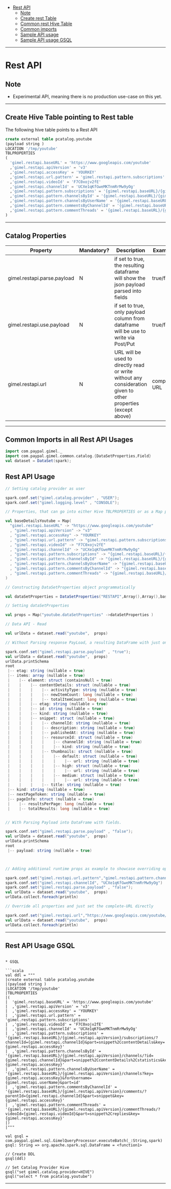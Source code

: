 
* [Rest API](#rest-api)
  * [Note](#note)
  * [Create rest Table](#create-rest-table)
  * [Common rest Hive Table](#create-hive-table-pointing-to-rest-table)
  * [Common imports](#common-imports-in-all-rest-api-usages)
  * [Sample API usage](#rest-api-usage)
  * [Sample API usage GSQL](#rest-api-usage-gsql)


--------------------------------------------------------------------------------------------------------------------



# Rest API

## Note

* Experimental API, meaning there is no production use-case on this yet.

--------------------------------------------------------------------------------------------------------------------

## Create Hive Table pointing to Rest table

The following hive table points to a Rest API

```sql
create external table pcatalog.youtube
(payload string )
LOCATION '/tmp/youtube'
TBLPROPERTIES
(
  'gimel.restapi.baseURL' = 'https://www.googleapis.com/youtube'
  ,'gimel.restapi.apiVersion' = 'v3'
  ,'gimel.restapi.accessKey' = 'YOURKEY'
  ,'gimel.restapi.url.pattern' = 'gimel.restapi.pattern.subscriptions'
  ,'gimel.restapi.videoId' = 'F7C0xojv2fE'
  ,'gimel.restapi.channelId' = 'UCXe1qKfGweMKTnmRrMw9yOg'
  ,'gimel.restapi.pattern.subscriptions' = '{gimel.restapi.baseURL}/{gimel.restapi.apiVersion}/subscriptions/?channelId={gimel.restapi.channelId}&part=snippet%2CcontentDetails&key={gimel.restapi.accessKey}'
  ,'gimel.restapi.pattern.channelsById' = '{gimel.restapi.baseURL}/{gimel.restapi.apiVersion}/channels/?id={gimel.restapi.channelId}&part=snippet%2CcontentDetails%2Cstatistics&key={gimel.restapi.accessKey}'
  ,'gimel.restapi.pattern.channelsByUserName' = '{gimel.restapi.baseURL}/{gimel.restapi.apiVersion}/channels?key={gimel.restapi.accessKey}&forUsername={gimel.restapi.userName}&part=id'
  ,'gimel.restapi.pattern.commentsByChannelId' = '{gimel.restapi.baseURL}/{gimel.restapi.apiVersion}/comments/?parentId={gimel.restapi.channelId}&part=snippet&key={gimel.restapi.accessKey}'
  ,'gimel.restapi.pattern.commentThreads' = '{gimel.restapi.baseURL}/{gimel.restapi.apiVersion}/commentThreads/?videoId={gimel.restapi.videoId}&part=snippet%2Creplies&key={gimel.restapi.accessKey}'
)
```

--------------------------------------------------------------------------------------------------------------------

## Catalog Properties

| Property | Mandatory? | Description | Example | Default |
|----------|------------|-------------|------------|-------------------|
| gimel.restapi.parse.payload | N | if set to true, the resulting dataframe will show the json payload parsed into fields | true/false | false |
| gimel.restapi.use.payload | N | if set to true, only payload column from dataframe will be use to write via Post/Put | true/false | false |
| gimel.restapi.url | N | URL will be used to directly read or write without any consideration given to other properties (except above) | complete URL | Empty |

--------------------------------------------------------------------------------------------------------------------



## Common Imports in all Rest API Usages

```scala
import com.paypal.gimel._
import com.paypal.gimel.common.catalog.{DataSetProperties,Field}
val dataset = DataSet(spark);

```


## Rest API Usage

```scala
// Setting catalog provider as user

spark.conf.set("gimel.catalog.provider" , "USER");
spark.conf.set("gimel.logging.level" , "CONSOLE");

// Properties, that can go into either Hive TBLPROPERTIES or as a Map programmatically

val baseDetailsYoutube = Map(
  "gimel.restapi.baseURL" -> "https://www.googleapis.com/youtube"
  , "gimel.restapi.apiVersion" -> "v3"
  , "gimel.restapi.accessKey" -> "YOURKEY"
  , "gimel.restapi.url.pattern" -> "gimel.restapi.pattern.subscriptions"
  , "gimel.restapi.videoId" -> "F7C0xojv2fE"
  , "gimel.restapi.channelId" -> "UCXe1qKfGweMKTnmRrMw9yOg"
  , "gimel.restapi.pattern.subscriptions" -> "{gimel.restapi.baseURL}/{gimel.restapi.apiVersion}/subscriptions/?channelId={gimel.restapi.channelId}&part=snippet%2CcontentDetails&key={gimel.restapi.accessKey}"
  , "gimel.restapi.pattern.channelsById" -> "{gimel.restapi.baseURL}/{gimel.restapi.apiVersion}/channels/?id={gimel.restapi.channelId}&part=snippet%2CcontentDetails%2Cstatistics&key={gimel.restapi.accessKey}"
  , "gimel.restapi.pattern.channelsByUserName" -> "{gimel.restapi.baseURL}/{gimel.restapi.apiVersion}/channels?key={gimel.restapi.accessKey}&forUsername={gimel.restapi.userName}&part=id"
  , "gimel.restapi.pattern.commentsByChannelId" -> "{gimel.restapi.baseURL}/{gimel.restapi.apiVersion}/comments/?parentId={gimel.restapi.channelId}&part=snippet&key={gimel.restapi.accessKey}"
  , "gimel.restapi.pattern.commentThreads" -> "{gimel.restapi.baseURL}/{gimel.restapi.apiVersion}/commentThreads/?videoId={gimel.restapi.videoId}&part=snippet%2Creplies&key={gimel.restapi.accessKey}"
)

// Constructing DataSetProperties object programmatically

val dataSetProperties = DataSetProperties("RESTAPI",Array(),Array(),baseDetailsYoutube)

// Setting dataSetProperties

val props = Map("youtube.dataSetProperties" ->dataSetProperties )

// Data API - Read

val urlData = dataset.read("youtube",  props)

// Without Parsing response PayLoad, a resulting DataFrame with just one column - "payload"

spark.conf.set("gimel.restapi.parse.payload" , "true");
val urlData = dataset.read("youtube",  props)
urlData.printSchema
root
 |-- etag: string (nullable = true)
 |-- items: array (nullable = true)
 |    |-- element: struct (containsNull = true)
 |    |    |-- contentDetails: struct (nullable = true)
 |    |    |    |-- activityType: string (nullable = true)
 |    |    |    |-- newItemCount: long (nullable = true)
 |    |    |    |-- totalItemCount: long (nullable = true)
 |    |    |-- etag: string (nullable = true)
 |    |    |-- id: string (nullable = true)
 |    |    |-- kind: string (nullable = true)
 |    |    |-- snippet: struct (nullable = true)
 |    |    |    |-- channelId: string (nullable = true)
 |    |    |    |-- description: string (nullable = true)
 |    |    |    |-- publishedAt: string (nullable = true)
 |    |    |    |-- resourceId: struct (nullable = true)
 |    |    |    |    |-- channelId: string (nullable = true)
 |    |    |    |    |-- kind: string (nullable = true)
 |    |    |    |-- thumbnails: struct (nullable = true)
 |    |    |    |    |-- default: struct (nullable = true)
 |    |    |    |    |    |-- url: string (nullable = true)
 |    |    |    |    |-- high: struct (nullable = true)
 |    |    |    |    |    |-- url: string (nullable = true)
 |    |    |    |    |-- medium: struct (nullable = true)
 |    |    |    |    |    |-- url: string (nullable = true)
 |    |    |    |-- title: string (nullable = true)
 |-- kind: string (nullable = true)
 |-- nextPageToken: string (nullable = true)
 |-- pageInfo: struct (nullable = true)
 |    |-- resultsPerPage: long (nullable = true)
 |    |-- totalResults: long (nullable = true)


// With Parsing Payload into DataFrame with fields.

spark.conf.set("gimel.restapi.parse.payload" , "false");
val urlData = dataset.read("youtube",  props)
urlData.printSchema
root
 |-- payload: string (nullable = true)



// Adding additional runtime props as example to showcase overriding options

spark.conf.set("gimel.restapi.url.pattern","gimel.restapi.pattern.channelsById")
spark.conf.set("gimel.restapi.channelId", "UCXe1qKfGweMKTnmRrMw9yOg")
spark.conf.set("gimel.restapi.parse.payload" , "false");
val urlData = dataset.read("youtube",  props)
urlData.collect.foreach(println)

// Override all properties and just set the complete-URL directly

spark.conf.set("gimel.restapi.url","https://www.googleapis.com/youtube/v3/activities/?maxResults=10&channelId=UC_x5XG1OV2P6uZZ5FSM9Ttw&part=snippet%2CcontentDetails&key=YOUR_KEY")
val urlData = dataset.read("youtube",  props)
urlData.collect.foreach(println)
```

--------------------------------------------------------------------------------------------------------------------

## Rest API Usage GSQL

```

* GSQL

```scala
val ddl = """
|create external table pcatalog.youtube
|(payload string )
|LOCATION '/tmp/youtube'
|TBLPROPERTIES
|(
|  'gimel.restapi.baseURL' = 'https://www.googleapis.com/youtube'
|  ,'gimel.restapi.apiVersion' = 'v3'
|  ,'gimel.restapi.accessKey' = 'YOURKEY'
|  ,'gimel.restapi.url.pattern' = 'gimel.restapi.pattern.subscriptions'
|  ,'gimel.restapi.videoId' = 'F7C0xojv2fE'
|  ,'gimel.restapi.channelId' = 'UCXe1qKfGweMKTnmRrMw9yOg'
|  ,'gimel.restapi.pattern.subscriptions' = '{gimel.restapi.baseURL}/{gimel.restapi.apiVersion}/subscriptions/?channelId={gimel.restapi.channelId}&part=snippet%2CcontentDetails&key={gimel.restapi.accessKey}'
|  ,'gimel.restapi.pattern.channelsById' = '{gimel.restapi.baseURL}/{gimel.restapi.apiVersion}/channels/?id={gimel.restapi.channelId}&part=snippet%2CcontentDetails%2Cstatistics&key={gimel.restapi.accessKey}'
|  ,'gimel.restapi.pattern.channelsByUserName' = '{gimel.restapi.baseURL}/{gimel.restapi.apiVersion}/channels?key={gimel.restapi.accessKey}&forUsername={gimel.restapi.userName}&part=id'
|  ,'gimel.restapi.pattern.commentsByChannelId' = '{gimel.restapi.baseURL}/{gimel.restapi.apiVersion}/comments/?parentId={gimel.restapi.channelId}&part=snippet&key={gimel.restapi.accessKey}'
|  ,'gimel.restapi.pattern.commentThreads' = '{gimel.restapi.baseURL}/{gimel.restapi.apiVersion}/commentThreads/?videoId={gimel.restapi.videoId}&part=snippet%2Creplies&key={gimel.restapi.accessKey}'
|)
|"""

val gsql = com.paypal.gimel.sql.GimelQueryProcessor.executeBatch(_:String,spark)
gsql: String => org.apache.spark.sql.DataFrame = <function1>

// Create DDL
gsql(ddl)

// Set Catalog Provider Hive
gsql("set gimel.catalog.provider=HIVE")
gsql("select * from pcatalog.youtube")
```

--------------------------------------------------------------------------------------------------------------------

